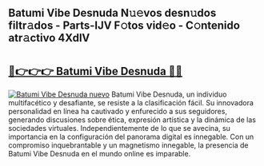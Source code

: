 ## Batumi Vibe Desnuda N𝚞𝚎vos desn𝚞dos filtr𝚊dos - Parts-IJV F𝚘tos vid𝚎o - C𝚘ntenido atr𝚊ctivo 4XdlV

# <h2><a href="http://mb0e19.tromn.icu/?c=Batumi+Vibe+Desnuda">🔗👉👉👉 Batumi Vibe Desnuda 🔗🔗</a></h2>

[![Batumi Vibe Desnuda nuevo](https://i.imgur.com/pEAQMta.gif)](http://mb0e19.tromn.icu/?c=Batumi+Vibe+Desnuda)
Batumi Vibe Desnuda, un individuo multifacético y desafiante, se resiste a la clasificación fácil. Su innovadora personalidad en línea ha cautivado y enfurecido a sus seguidores, generando discusiones sobre ética, expresión artística y la dinámica de las sociedades virtuales. Independientemente de lo que se avecina, su importancia en la configuración del panorama digital es innegable. Con un compromiso inquebrantable y un magnetismo innegable, la presencia de Batumi Vibe Desnuda en el mundo online es imparable.
